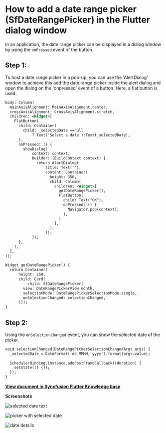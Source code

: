 # How to add a date range picker (SfDateRangePicker) in the Flutter dialog window

In an application, the date range picker can be displayed in a dialog window by using the `onPressed` event of the button.

## Step 1:
To host a date range picker in a pop-up, you can use the 'AlertDialog' window to achieve this add the date range picker inside the alert dialog and open the dialog on the 'onpressed' event of a button. Here, a flat button is used.

```xml
body: Column(
  mainAxisAlignment: MainAxisAlignment.center,
  crossAxisAlignment: CrossAxisAlignment.stretch,
  children: <Widget>[
    FlatButton(
      child: Container(
        child: _selectedDate ==null
            ? Text('Select a date'):Text(_selectedDate),
      ),
      onPressed: () {
        showDialog(
            context: context,
            builder: (BuildContext context) {
              return AlertDialog(
                  title: Text(''),
                  content: Container(
                    height: 350,
                    child: Column(
                      children: <Widget>[
                        getDateRangePicker(),
                        FlatButton(
                          child: Text("OK"),
                          onPressed: () {
                            Navigator.pop(context);
                          },
                        )
                      ],
                    ),
                  ));
            });
      },
    ),
  ],
));
 
Widget getDateRangePicker() {
  return Container(
      height: 250,
      child: Card(
          child: SfDateRangePicker(
        view: DateRangePickerView.month,
        selectionMode: DateRangePickerSelectionMode.single,
        onSelectionChanged: selectionChanged,
      )));
}
```
 

## Step 2:
Using the `onSelectionChanged` event, you can show the selected date of the picker.

```xml
void selectionChanged(DateRangePickerSelectionChangedArgs args) {
  _selectedDate = DateFormat('dd MMMM, yyyy').format(args.value);
 
  SchedulerBinding.instance.addPostFrameCallback((duration) {
    setState(() {});
  });
}
```
**[View document in Syncfusion Flutter Knowledge base](https://www.syncfusion.com/kb/11467/how-to-add-a-date-range-picker-sfdaterangepicker-in-the-flutter-dialog-window)**

**Screenshots**

![selected date text](http://www.syncfusion.com/uploads/user/kb/flut/flut-891/flut-891_img1.png)

![picker with selected date](http://www.syncfusion.com/uploads/user/kb/flut/flut-891/flut-891_img2.png)

![date details](http://www.syncfusion.com/uploads/user/kb/flut/flut-891/flut-891_img3.png)
